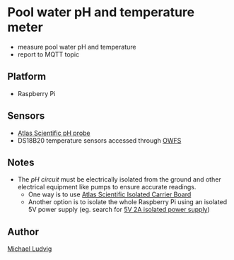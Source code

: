 # Pool water pH and temperature meter

- measure pool water pH and temperature
- report to MQTT topic

## Platform

- Raspberry Pi

## Sensors

- [Atlas Scientific pH probe](https://www.atlas-scientific.com/ph.html)
- DS18B20 temperature sensors accessed through [OWFS](https://owfs.org/)

## Notes

- The *pH circuit* must be electrically isolated from the ground and other electrical equipment like pumps to ensure accurate readings.
    - One way is to use [Atlas Scientific Isolated Carrier Board](https://www.atlas-scientific.com/product_pages/components/single_carrier_iso.html) 
    - Another option is to isolate the whole Raspberry Pi using an isolated 5V power supply (eg. search for [5V 2A isolated power supply](https://www.ebay.com/sch/i.html?_nkw=5V+2A+isolated+power+supply))

## Author

[Michael Ludvig](https://github.com/mludvig/)
